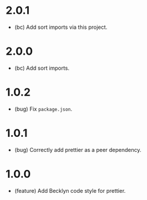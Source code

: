 2.0.1
=====

*   (bc) Add sort imports via this project.

2.0.0
=====

*   (bc) Add sort imports.


1.0.2
=====

*   (bug) Fix `package.json`.


1.0.1
=====

*   (bug) Correctly add prettier as a peer dependency.


1.0.0
=====

*   (feature) Add Becklyn code style for prettier.
